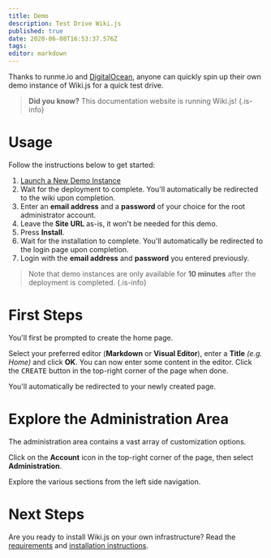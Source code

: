 ```yaml
---
title: Demo
description: Test Drive Wiki.js
published: true
date: 2020-06-08T16:53:37.576Z
tags: 
editor: markdown
---
```


Thanks to runme.io and [DigitalOcean](https://m.do.co/c/5f7445bfa4d0), anyone can quickly spin up their own demo instance of Wiki.js for a quick test drive.

> **Did you know?** This documentation website is running Wiki.js!
{.is-info}

# Usage

Follow the instructions below to get started:

1. [Launch a New Demo Instance](https://runme.io/run?app_id=a1d17016-fc2f-43dd-8268-4754dee72dcb)
2. Wait for the deployment to complete. You'll automatically be redirected to the wiki upon completion.
3. Enter an **email address** and a **password** of your choice for the root administrator account.
4. Leave the **Site URL** as-is, it won't be needed for this demo.
5. Press **Install**.
6. Wait for the installation to complete. You'll automatically be redirected to the login page upon completion.
7. Login with the **email address** and **password** you entered previously.

> Note that demo instances are only available for **10 minutes** after the deployment is completed.
{.is-info}

# First Steps

You'll first be prompted to create the home page.

Select your preferred editor (**Markdown** or **Visual Editor**), enter a **Title** *(e.g. Home)* and click **OK**. You can now enter some content in the editor. Click the <kbd>CREATE</kbd> button in the top-right corner of the page when done.

You'll automatically be redirected to your newly created page.

# Explore the Administration Area

The administration area contains a vast array of customization options.

Click on the <kbd><i class="mdi mdi-account-circle"></i></kbd> **Account** icon in the top-right corner of the page, then select **Administration**.

Explore the various sections from the left side navigation.

# Next Steps

Are you ready to install Wiki.js on your own infrastructure? Read the [requirements](/install/requirements) and [installation instructions](/install).